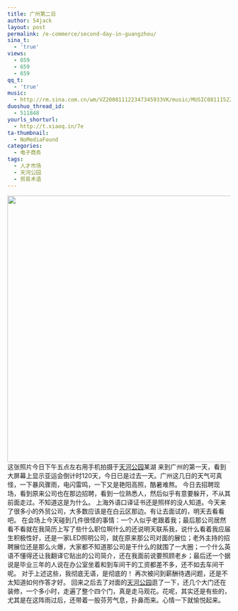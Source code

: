 ```yaml
---
title: 广州第二日
author: 54jack
layout: post
permalink: /e-commerce/second-day-in-guangzhou/
sina_t:
  - 'true'
views:
  - 659
  - 659
  - 659
qq_t:
  - 'true'
music:
  - http://rm.sina.com.cn/wm/VZ200811122347345933VK/music/MUSIC0811152245357638.mp3
duoshuo_thread_id:
  - 511848
yourls_shorturl:
  - http://t.xiaoq.in/7e
ta-thumbnail:
  - NoMediaFound
categories:
  - 电子商务
tags:
  - 人才市场
  - 天河公园
  - 贸易术语
---
```

<img class="alignnone size-full wp-image-14" title="pocketful of sunshine" src="http://blog.xiaoq.in/cdn/images/2010/07/pocketful-of-sunshine1.jpg" alt="" width="600" />  
这张照片今日下午五点左右用手机拍摄于<span class='wp_keywordlink_affiliate'><a href="http://blog.xiaoq.in/tag/%e5%a4%a9%e6%b2%b3%e5%85%ac%e5%9b%ad/" title="查看天河公园中的全部文章" target="_blank">天河公园</a></span>某湖  
来到广州的第一天，看到大屏幕上显示亚运会倒计时120天，今日已是过去一天。广州这几日的天气可真怪，一下暴风骤雨，电闪雷鸣，一下又是艳阳高照，酷暑难熬。  
今日去招聘现场，看到原来公司也在那边招聘，看到一位熟悉人，然后似乎有意要躲开，不从其前面走过。不知道这是为什么。  
上海外语口译证书还是照样的没人知道。今天来了很多小的外贸公司，大多数应该是在白云区那边。有让去面试的，明天去看看吧。  
在会场上今天碰到几件很怪的事情：一个人似乎老跟着我；最后那公司居然看不看就在我简历上写了些什么职位啊什么的还说明天联系我，说什么看着我应届生积极性好，还是一家LED照明公司，就在原来那公司对面的展位；老外主持的招聘展位还是那么火爆，大家都不知道那公司是干什么的就围了一大圈；一个什么英语不懂得还让我翻译它贴出的公司简介，还在我面前说要照顾老乡；最后还一个据说是毕业三年的人说在办公室坐着和到车间干的工资都差不多，还不如去车间干呢。  
对于上述这些，我彻底无语，是彻底的！  
再次被问到薪酬待遇问题，还是不太知道如何作答才好。  
回来之后去了对面的<span class='wp_keywordlink_affiliate'><a href="http://blog.xiaoq.in/tag/%e5%a4%a9%e6%b2%b3%e5%85%ac%e5%9b%ad/" title="查看天河公园中的全部文章" target="_blank">天河公园</a></span>逛了一下，还几个大门还在装修，一个多小时，走遍了整个四个门，真是走马观花。花呢，其实还是有些的，尤其是在这阵雨过后，还带着一股芬芳气息，扑鼻而来。心情一下就愉悦起来。